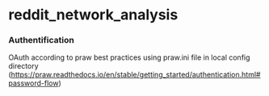 # reddit_network_analysis

### Authentification
OAuth according to praw best practices using praw.ini file in local config directory
(https://praw.readthedocs.io/en/stable/getting_started/authentication.html#password-flow)
